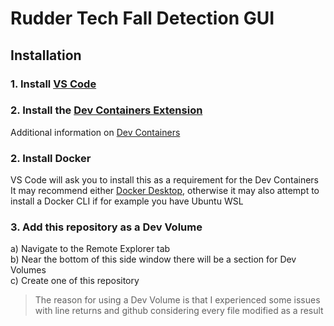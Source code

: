 # Rudder Tech Fall Detection GUI

## Installation
### 1. Install [VS Code](https://code.visualstudio.com/download)
### 2. Install the [Dev Containers Extension](https://marketplace.visualstudio.com/items?itemName=ms-vscode-remote.remote-containers)
Additional information on [Dev Containers](https://code.visualstudio.com/docs/devcontainers/containers)
### 2. Install Docker
VS Code will ask you to install this as a requirement for the Dev Containers
It may recommend either [Docker Desktop](https://docs.docker.com/desktop/install/windows-install/), otherwise it may also attempt to install a Docker CLI if for example you have Ubuntu WSL
### 3. Add this repository as a Dev Volume
a) Navigate to the Remote Explorer tab  
b) Near the bottom of this side window there will be a section for Dev Volumes  
c) Create one of this repository
> The reason for using a Dev Volume is that I experienced some issues with line returns and github considering every file modified as a result
